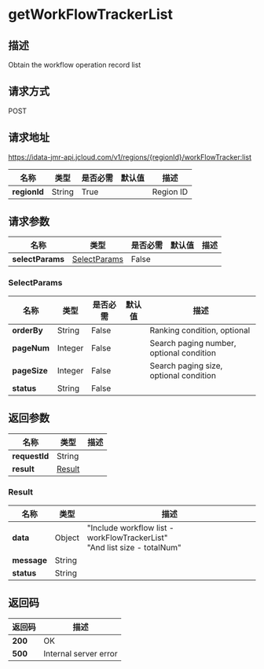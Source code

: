 # getWorkFlowTrackerList


## 描述
Obtain the workflow operation record list

## 请求方式
POST

## 请求地址
https://idata-jmr-api.jcloud.com/v1/regions/{regionId}/workFlowTracker:list

|名称|类型|是否必需|默认值|描述|
|---|---|---|---|---|
|**regionId**|String|True||Region ID|

## 请求参数
|名称|类型|是否必需|默认值|描述|
|---|---|---|---|---|
|**selectParams**|[SelectParams](##SelectParams)|False|||

### <a name="SelectParams">SelectParams</a>
|名称|类型|是否必需|默认值|描述|
|---|---|---|---|---|
|**orderBy**|String|False||Ranking condition, optional|
|**pageNum**|Integer|False||Search paging number, optional condition|
|**pageSize**|Integer|False||Search paging size, optional condition|
|**status**|String|False|||

## 返回参数
|名称|类型|描述|
|---|---|---|
|**requestId**|String||
|**result**|[Result](##Result)||


### <a name="Result">Result</a>
|名称|类型|描述|
|---|---|---|
|**data**|Object|"Include workflow list - workFlowTrackerList"<br>"And list size - totalNum"<br>|
|**message**|String||
|**status**|String||

## 返回码
|返回码|描述|
|---|---|
|**200**|OK|
|**500**|Internal server error|
